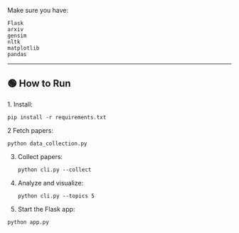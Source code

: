 Make sure you have:

```
Flask
arxiv
gensim
nltk
matplotlib
pandas
```

---

## 🟢 How to Run

1️. Install:

```
pip install -r requirements.txt
```

2 Fetch papers:

```
python data_collection.py
```
3. Collect papers:

   ```
   python cli.py --collect
   ```
4. Analyze and visualize:

   ```
   python cli.py --topics 5
   ```
   
5. Start the Flask app:

```
python app.py
```


